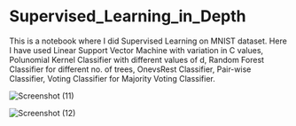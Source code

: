 # Supervised_Learning_in_Depth
This is a notebook where I did Supervised Learning on MNIST dataset. Here I have used Linear Support Vector Machine with variation in C values, Polunomial Kernel Classifier with different values of d, Random Forest Classifier for different no. of trees, OnevsRest Classifier, Pair-wise Classifier, Voting Classifier for Majority Voting Classifier.


![Screenshot (11)](https://user-images.githubusercontent.com/56187469/104116015-f34c3b00-533a-11eb-94b3-31dd91cbaaa6.png)

![Screenshot (12)](https://user-images.githubusercontent.com/56187469/104116062-47571f80-533b-11eb-9f87-4a1a63c97abb.png)


